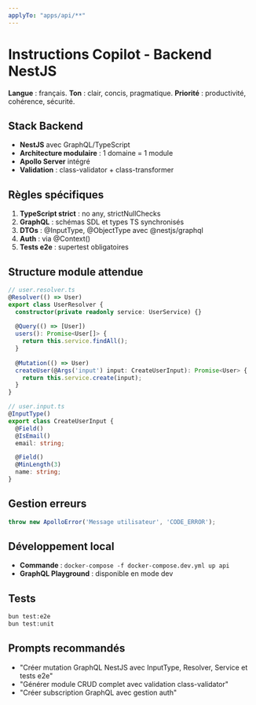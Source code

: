 ```yaml
---
applyTo: "apps/api/**"
---
```


# Instructions Copilot - Backend NestJS

**Langue** : français. **Ton** : clair, concis, pragmatique.
**Priorité** : productivité, cohérence, sécurité.

## Stack Backend
- **NestJS** avec GraphQL/TypeScript
- **Architecture modulaire** : 1 domaine = 1 module
- **Apollo Server** intégré
- **Validation** : class-validator + class-transformer

## Règles spécifiques
1. **TypeScript strict** : no any, strictNullChecks
2. **GraphQL** : schémas SDL et types TS synchronisés
3. **DTOs** : @InputType, @ObjectType avec @nestjs/graphql
4. **Auth** : via @Context()
5. **Tests e2e** : supertest obligatoires

## Structure module attendue
```ts
// user.resolver.ts
@Resolver(() => User)
export class UserResolver {
  constructor(private readonly service: UserService) {}
  
  @Query(() => [User])
  users(): Promise<User[]> {
    return this.service.findAll();
  }
  
  @Mutation(() => User)
  createUser(@Args('input') input: CreateUserInput): Promise<User> {
    return this.service.create(input);
  }
}

// user.input.ts
@InputType()
export class CreateUserInput {
  @Field()
  @IsEmail()
  email: string;

  @Field()
  @MinLength(3)
  name: string;
}
```

## Gestion erreurs
```ts
throw new ApolloError('Message utilisateur', 'CODE_ERROR');
```

## Développement local
- **Commande** : `docker-compose -f docker-compose.dev.yml up api`
- **GraphQL Playground** : disponible en mode dev

## Tests
```bash
bun test:e2e
bun test:unit
```

## Prompts recommandés
- "Créer mutation GraphQL NestJS avec InputType, Resolver, Service et tests e2e"
- "Générer module CRUD complet avec validation class-validator"
- "Créer subscription GraphQL avec gestion auth"